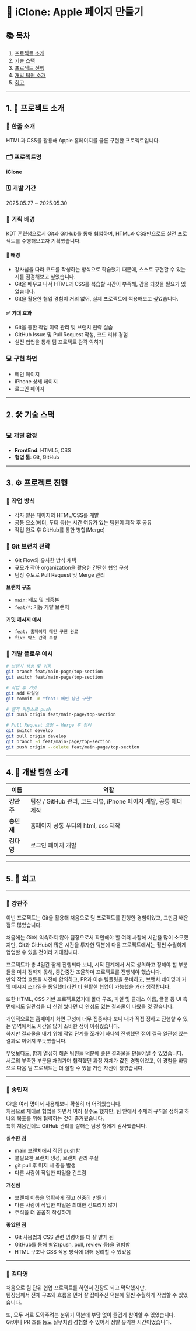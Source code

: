 # 🍎 iClone: Apple 페이지 만들기

## 📚 목차

1. [프로젝트 소개](#프로젝트-소개)
2. [기술 스택](#기술-스택)
3. [프로젝트 진행](#프로젝트-진행)
4. [개발 팀원 소개](#개발-팀원-소개)
5. [회고](#회고)

---

## 1. 📌 프로젝트 소개

### 📝 한줄 소개

HTML과 CSS를 활용해 Apple 홈페이지를 클론 구현한 프로젝트입니다.

### 🗂️ 프로젝트명

**iClone**

### 🗓️ 개발 기간

2025.05.27 \~ 2025.05.30

### 🎯 기획 배경

KDT 훈련생으로서 Git과 GitHub를 통해 협업하며, HTML과 CSS만으로도 실전 프로젝트를 수행해보고자 기획했습니다.

#### 🔎 배경

* 강사님을 따라 코드를 작성하는 방식으로 학습했기 때문에, 스스로 구현할 수 있는지를 점검해보고 싶었습니다.
* Git을 배우고 나서 HTML과 CSS를 복습할 시간이 부족해, 감을 되찾을 필요가 있었습니다.
* Git을 활용한 협업 경험이 거의 없어, 실제 프로젝트에 적용해보고 싶었습니다.

#### ✅ 기대 효과

* Git을 통한 작업 이력 관리 및 브랜치 전략 실습
* GitHub Issue 및 Pull Request 작성, 코드 리뷰 경험
* 실전 협업을 통해 팀 프로젝트 감각 익히기

### 💻 구현 화면

* 메인 페이지
* iPhone 상세 페이지
* 로그인 페이지

---

## 2. 🛠️ 기술 스택

### 💻 개발 환경

* **FrontEnd**: HTML5, CSS
* **협업 툴**: Git, GitHub

---

## 3. ⚙️ 프로젝트 진행

### 🧩 작업 방식

* 각자 맡은 페이지의 HTML/CSS를 개발
* 공통 요소(헤더, 푸터 등)는 시간 여유가 있는 팀원이 제작 후 공유
* 작업 완료 후 GitHub를 통한 병합(Merge)

### 🌿 Git 브랜치 전략

* Git Flow와 유사한 방식 채택
* 규모가 작아 organization을 활용한 간단한 협업 구성
* 팀장 주도로 Pull Request 및 Merge 관리

**브랜치 구조**

* `main`: 배포 및 최종본
* `feat/*`: 기능 개발 브랜치

**커밋 메시지 예시**

* `feat: 홈페이지 메인 구현 완료`
* `fix: 박스 간격 수정`

### 🔁 개발 플로우 예시

```bash
# 브랜치 생성 및 이동
git branch feat/main-page/top-section
git switch feat/main-page/top-section

# 작업 후 커밋
git add 파일명
git commit -m "feat: 메인 상단 구현"

# 원격 저장소로 push
git push origin feat/main-page/top-section

# Pull Request 요청 → Merge 후 정리
git switch develop
git pull origin develop
git branch -d feat/main-page/top-section
git push origin --delete feat/main-page/top-section
```

---

## 4. 👥 개발 팀원 소개

| 이름      | 역할                                   |
| ------- | ------------------------------------ |
| **강관주** | 팀장 / GitHub 관리, 코드 리뷰, iPhone 페이지 개발, 공통 헤더 제작 |
| **송민재** | 홈페이지 공통 푸터의 html, css 제작                             |
| **김다영** | 로그인 페이지 개발                                              |

---

## 5. 💬 회고

---

### 👤 강관주

이번 프로젝트는 Git을 활용해 처음으로 팀 프로젝트를 진행한 경험이었고, 그만큼 배운 점도 많았습니다.

처음에는 Git에 익숙하지 않아 팀장으로서 확인해야 할 여러 사항에 시간을 많이 소모했지만, Git과 GitHub에 많은 시간을 투자한 덕분에 다음 프로젝트에서는 훨씬 수월하게 협업할 수 있을 것이라 기대됩니다.

프로젝트가 총 4일간 짧게 진행되다 보니, 시작 단계에서 서로 상의하고 정해야 할 부분들을 미처 정하지 못해, 중간중간 조율하며 프로젝트를 진행해야 했습니다.  
만약 작업 흐름을 사전에 합의하고, PR과 이슈 템플릿을 준비하고, 브랜치 네이밍과 커밋 메시지 스타일을 통일했더라면 더 원활한 협업이 가능했을 거라 생각합니다.

또한 HTML, CSS 기반 프로젝트였기에 폴더 구조, 파일 및 클래스 이름, 글꼴 등 UI 측면에서도 일관성을 더 신경 썼다면 더 완성도 있는 결과물이 나왔을 것 같습니다.

개인적으로는 홈페이지 화면 구성에 너무 집중하다 보니 내가 직접 정하고 진행할 수 있는 영역에서도 시간을 많이 소비한 점이 아쉬웠습니다.  
하지만 결과물을 내기 위해 작업 단계를 쪼개어 하나씩 진행했던 점이 결국 일관성 있는 결과로 이어져 뿌듯했습니다.

무엇보다도, 함께 열심히 해준 팀원들 덕분에 좋은 결과물을 만들어낼 수 있었습니다.  
서로의 부족한 부분을 채워가며 협력했던 과정 자체가 값진 경험이었고, 이 경험을 바탕으로 다음 팀 프로젝트는 더 잘할 수 있을 거란 자신이 생겼습니다.

---

### 👤 송민재

Git을 여러 명이서 사용해보니 확실히 더 어려웠습니다.  
처음으로 제대로 협업을 하면서 여러 실수도 했지만, 팀 안에서 주제와 규칙을 정하고 하나의 목표를 위해 협력하는 것이 즐거웠습니다.  
특히 처음인데도 GitHub 관리를 잘해준 팀장 형에게 감사했습니다.

**실수한 점**
- main 브랜치에서 직접 push함
- 불필요한 브랜치 생성, 브랜치 관리 부실
- git pull 후 머지 시 충돌 발생
- 다른 사람이 작업한 파일을 건드림

**개선점**
- 브랜치 이름을 명확하게 짓고 신중히 만들기
- 다른 사람이 작업한 파일은 최대한 건드리지 않기
- 주석을 더 꼼꼼히 작성하기

**좋았던 점**
- Git 사용법과 CSS 관련 명령어를 더 잘 알게 됨
- GitHub를 통해 협업(push, pull, review 등)을 경험함
- HTML 구조나 CSS 적용 방식에 대해 정리할 수 있었음

---

### 👤 김다영

처음으로 팀 단위 협업 프로젝트를 하면서 긴장도 되고 막막했지만,  
팀장님께서 전체 구조와 흐름을 먼저 잘 잡아주신 덕분에 훨씬 수월하게 작업할 수 있었습니다.

또, 모두 서로 도와주려는 분위기 덕분에 부담 없이 즐겁게 참여할 수 있었습니다.  
Git이나 PR 흐름 등도 실무처럼 경험할 수 있어서 정말 유익한 시간이었습니다.


